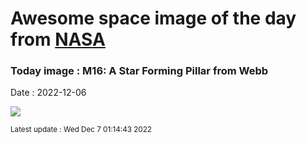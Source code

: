 
# Awesome space image of the day from [NASA](https://api.nasa.gov/)

### Today image : M16: A Star Forming Pillar from Webb
Date : 2022-12-06

![](https://apod.nasa.gov/apod/image/2212/M16Pillar_WebbOzsarac_960.jpg)

<small>Latest update : Wed Dec  7 01:14:43 2022</small>
        